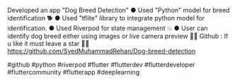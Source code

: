 Developed an app "Dog Breed Detection" 
● Used "Python" model for breed identification 🐕 
● Used "tflite" library to integrate python model for identification.
● Used Riverpod for state management 💥
● User can identify dog breed either using images or live camera preview 🐕‍🦺
Github : If u like it must leave a star 🌟😅
 https://github.com/SyedMuhammadRehan/Dog-breed-detection

#github #python #riverpod #flutter #flutterdev #flutterdeveloper #fluttercommunity #flutterapp #deeplearning
